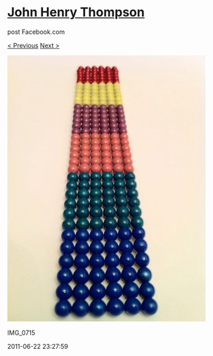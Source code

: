 # [John Henry Thompson](../README.md)
post Facebook.com

[< Previous](2011-06-22-7.md) [Next >](2011-06-21-1.md)

[![](../media/2011-06-22/Magnetic-Balls-IMG_0715.jpg)](../README.md)

IMG_0715

2011-06-22 23:27:59